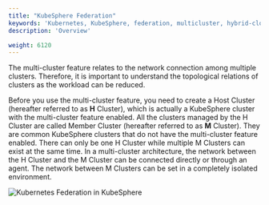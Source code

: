 ```yaml
---
title: "KubeSphere Federation"
keywords: 'Kubernetes, KubeSphere, federation, multicluster, hybrid-cloud'
description: 'Overview'

weight: 6120
---
```


The multi-cluster feature relates to the network connection among multiple clusters. Therefore, it is important to understand the topological relations of clusters as the workload can be reduced.

Before you use the multi-cluster feature, you need to create a Host Cluster (hereafter referred to as **H** Cluster), which is actually a KubeSphere cluster with the multi-cluster feature enabled. All the clusters managed by the H Cluster are called Member Cluster (hereafter referred to as **M** Cluster). They are common KubeSphere clusters that do not have the multi-cluster feature enabled. There can only be one H Cluster while multiple M Clusters can exist at the same time. In a multi-cluster architecture, the network between the H Cluster and the M Cluster can be connected directly or through an agent. The network between M Clusters can be set in a completely isolated environment.

![Kubernetes Federation in KubeSphere](https://ap3.qingstor.com/kubesphere-website/docs/20200907232319.png)
